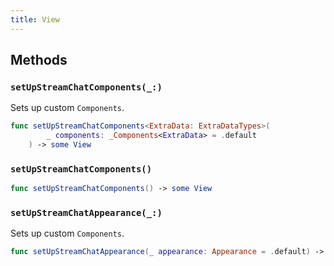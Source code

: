 ```yaml
---
title: View
---
```


## Methods

### `setUpStreamChatComponents(_:)`

Sets up custom `Components`.

``` swift
func setUpStreamChatComponents<ExtraData: ExtraDataTypes>(
        _ components: _Components<ExtraData> = .default
    ) -> some View 
```

### `setUpStreamChatComponents()`

``` swift
func setUpStreamChatComponents() -> some View 
```

### `setUpStreamChatAppearance(_:)`

Sets up custom `Components`.

``` swift
func setUpStreamChatAppearance(_ appearance: Appearance = .default) -> some View 
```
